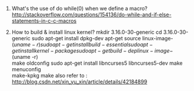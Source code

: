 1. What's the use of do while(0) when we define a macro?
http://stackoverflow.com/questions/154136/do-while-and-if-else-statements-in-c-c-macros

2. How to build & install linux kernel?
mkdir 3.16.0-30-generic
cd 3.16.0-30-generic
sudo apt-get install dpkg-dev
apt-get source linux-image-$(uname -r) 
sudo apt-get install build-essential
sudo apt-get install kernel-package
sudo apt-get build-dep linux-image-$(uname -r)  
make oldconfig
sudo apt-get install libncurses5 libncurses5-dev 
make menuconfig  
make-kpkg
make
also refer to : http://blog.csdn.net/xin_yu_xin/article/details/42184899

